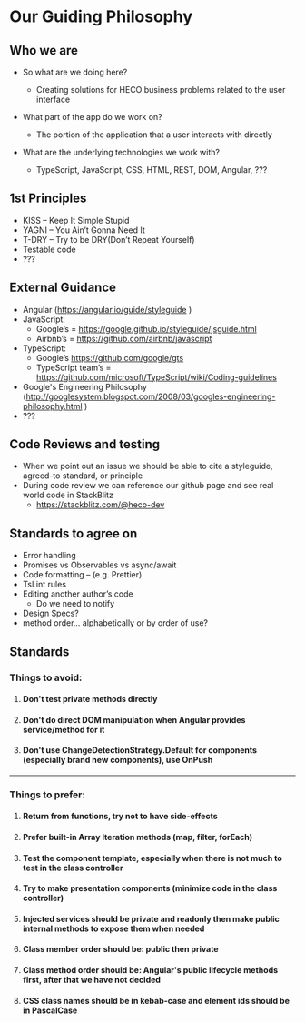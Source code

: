 # Our Guiding Philosophy

## Who we are
- So what are we doing here?
  - Creating solutions for HECO business problems related to the user interface

- What part of the app do we work on?
  - The portion of the application that a user interacts with directly

- What are the underlying technologies we work with?
  - TypeScript, JavaScript, CSS, HTML, REST, DOM, Angular, ???

## 1st Principles
- KISS – Keep It Simple Stupid
- YAGNI – You Ain’t Gonna Need It
- T-DRY – Try to be DRY(Don’t Repeat Yourself)
- Testable code
- ??? 

## External Guidance
- Angular (https://angular.io/guide/styleguide )
- JavaScript:
  - Google’s = https://google.github.io/styleguide/jsguide.html
  - Airbnb’s = https://github.com/airbnb/javascript 
- TypeScript:
  - Google’s https://github.com/google/gts
  - TypeScript team’s = https://github.com/microsoft/TypeScript/wiki/Coding-guidelines
- Google's Engineering Philosophy (http://googlesystem.blogspot.com/2008/03/googles-engineering-philosophy.html )
- ???

## Code Reviews and testing
- When we point out an issue we should be able to cite a styleguide, agreed-to standard, or principle
- During code review we can reference our github page and see real world code in StackBlitz
  - https://stackblitz.com/@heco-dev

## Standards to agree on
- Error handling
- Promises vs Observables vs async/await
- Code formatting – (e.g. Prettier)
- TsLint rules
- Editing another author’s code
  - Do we need to notify
- Design Specs?
- method order... alphabetically or by order of use?

## Standards
### Things to avoid:
  1. #### Don't test private methods directly
  2. #### Don't do direct DOM manipulation when Angular provides service/method for it
  3. #### Don't use ChangeDetectionStrategy.Default for components (especially brand new components), use OnPush

---

### Things to prefer:
  1. #### Return from functions, try not to have side-effects
  2. #### Prefer built-in Array Iteration methods (map, filter, forEach)
  3. #### Test the component template, especially when there is not much to test in the class controller
  4. #### Try to make presentation components (minimize code in the class controller)
  5. #### Injected services should be private and readonly then make public internal methods to expose them when needed
  6. #### Class member order should be: public then private
  7. #### Class method order should be: Angular's public lifecycle methods first, after that we have not decided
  8. #### CSS class names should be in kebab-case and element ids should be in PascalCase

